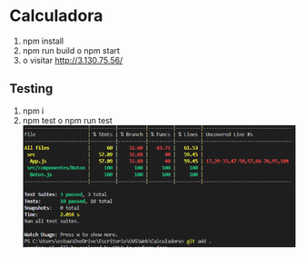 # Calculadora
1. npm install
2. npm run build o npm start
3.  o visitar  http://3.130.75.56/
## Testing
1. npm i
1. npm test o npm run test
![alt text](https://github.com/estuardo8u14/Calculadora/blob/master/public/Capture.PNG?raw=true)
